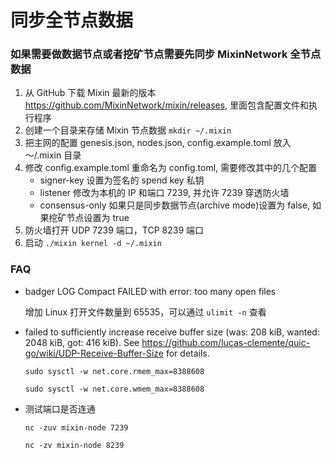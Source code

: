 # 同步全节点数据

### 如果需要做数据节点或者挖矿节点需要先同步 MixinNetwork 全节点数据

1. 从 GitHub 下载 Mixin 最新的版本 https://github.com/MixinNetwork/mixin/releases, 里面包含配置文件和执行程序
2. 创建一个目录来存储 Mixin 节点数据 `mkdir ~/.mixin`
3. 把主网的配置 genesis.json, nodes.json, config.example.toml 放入 ～/.mixin 目录
4. 修改 config.example.toml 重命名为 config.toml, 需要修改其中的几个配置
   - signer-key 设置为签名的 spend key 私钥
   - listener 修改为本机的 IP 和端口 7239, 并允许 7239 穿透防火墙
   - consensus-only 如果只是同步数据节点(archive mode)设置为 false, 如果挖矿节点设置为 true
5. 防火墙打开 UDP 7239 端口，TCP 8239 端口
6. 启动 `./mixin kernel -d ~/.mixin`

### FAQ

- badger LOG Compact FAILED with error: too many open files

  增加 Linux 打开文件数量到 65535，可以通过 `ulimit -n` 查看

- failed to sufficiently increase receive buffer size (was: 208 kiB, wanted: 2048 kiB, got: 416 kiB). See https://github.com/lucas-clemente/quic-go/wiki/UDP-Receive-Buffer-Size for details.

  `sudo sysctl -w net.core.rmem_max=8388608`

  `sudo sysctl -w net.core.wmem_max=8388608`

- 测试端口是否连通

  `nc -zuv mixin-node 7239`

  `nc -zv mixin-node 8239`
